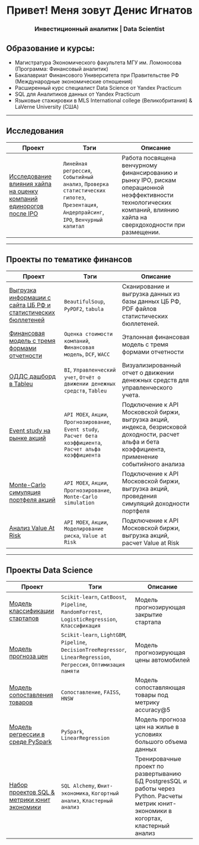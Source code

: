 <div id="header" align="center">
    <h1>Привет! Меня зовут Денис Игнатов</h1>
    <h3>Инвестиционный аналитик | Data Scientist</h3>
</div>

## Образование и курсы:
- Магистратура Экономического факультета МГУ им. Ломоносова (Программа: Финансовый аналитик)
- Бакалавриат Финансового Университета при Правительстве РФ (Международные экономические отношения)
- Расширенный курс специалист Data Science от Yandex Practicum 
- SQL для Аналитиков данных от Yandex Practicum
- Языковые стажировки в MLS International college (Великобритания) & LaVerne University (США)

____


## Исследования
| Проект        | Тэги                                                             | Описание                 |
| ------------- | ---------------------------------------------------------------- | ------------------------ | 
| [Исследование влияния хайпа на оценку компаний единорогов после IPO](https://github.com/Denis1gn/portfolio/tree/main/Researches%20and%20presentations) | `Линейная регрессия`, `Событийный анализ`, `Проверка статистических гипотез`, `Презентация`, `Андерпрайсинг`, `IPO`, `Венчурный капитал` | Работа посвящена венчурному финансированию и рынку IPO, рискам операционной неэффективности технологических компаний, влиянию хайпа на сверхдоходности при размещении. |

____


## Проекты по тематике финансов
| Проект        | Тэги                                                             | Описание                 |
| ------------- | ---------------------------------------------------------------- | ------------------------ | 
| [Выгрузка информации с сайта ЦБ РФ и статистических бюллетеней](https://github.com/Denis1gn/portfolio/tree/main/CBR_parsing) | `BeautifulSoup`, `PyPDF2`, `tabula`  | Сканирование и выгрузка данных из базы данных ЦБ РФ, PDF файлов статистических бюллетеней. |
| [Финансовая модель с тремя формами отчетности](https://github.com/Denis1gn/portfolio/tree/main/Financial%20model) | `Оценка стоимости компаний`, `Финансовая модель`, `DCF`, `WACC` | Эталонная финансовая модель с тремя формами отчетности  |
| [ОДДС дашборд в Tableu](https://public.tableau.com/views/Cash-flowdashboard/Dashboard1?:language=en-US&publish=yes&:sid=&:display_count=n&:origin=viz_share_link) | `BI`, `Управленческий учет`, `Отчёт о движении денежных средств`, `Tableu`  | Визуализированный отчет о движении денежных средств для управленческого учета. |
| [Event study на рынке акций](https://github.com/Denis1gn/portfolio/tree/main/Stocks_project) | `API MOEX`, `Акции`, `Прогнозирование`, `Event study`, `Расчет бета коэффициента`, `Расчет альфа коэффициента`  | Подключение к API Mосковской биржи, выгрузка акций, индекса, безрисковой доходности, расчет альфа и бета коэффициента, применение событийного анализа |
| [Monte-Carlo симуляция портфеля акций](https://github.com/Denis1gn/portfolio/tree/main/Stocks_MC) | `API MOEX`, `Акции`, `Прогнозирование`, `Monte-Carlo simulation` | Подключение к API Mосковской биржи, выгрузка акций, проведения симуляций доходности портфеля |
| [Анализ Value At Risk](https://github.com/Denis1gn/portfolio/tree/main/Stocks_VAR) | `API MOEX`, `Акции`, `Моделирование риска`, `Value at Risk`  | Подключение к API Mосковской биржи, выгрузка акций, расчет Value at Risk |

____


## Проекты Data Science
| Проект        | Тэги                                                             | Описание                 |
| ------------- | ---------------------------------------------------------------- | ------------------------ | 
| [Модель классификации стартапов](https://github.com/Denis1gn/portfolio/tree/main/Startup%20classification) | `Scikit-learn`, `CatBoost`, `Pipeline`, `RandomForrest`, `LogisticRegression`, `Классификация`  | Модель прогнозирующая закрытие стартапа |
| [Модель прогноза цен](https://github.com/Denis1gn/portfolio/tree/main/Price%20regression) | `Scikit-learn`, `LightGBM`, `Pipeline`, `DecisionTreeRegressor`, `LinearRegression`, `Регрессия`, `Оптимизация памяти`   | Модель прогнозирующая цены автомобилей |
| [Модель сопоставления товаров](https://github.com/Denis1gn/portfolio/tree/main/Matching) | `Сопоставление`, `FAISS`, `HNSW`| Модель сопоставляющая товары под метрику accuracy@5|
| [Модель регрессии в среде PySpark](https://github.com/Denis1gn/portfolio/tree/main/PySpark_regression) | `PySpark`, `LinearRegression`| Модель прогноза цен на жилье в условиях большого объема данных|
| [Набор проектов SQL & метрики юнит экономики](https://github.com/Denis1gn/portfolio/tree/main/SQL%3APython%20projects) | `SQL Alchemy`, `Юнит-экономика`, `Когортный анализ`, `Кластерный анализ`  | Тренировачные проект по развертыванию БД PostgresSQL и работы через Python. Расчеты метрик юнит-экономики в когортах, кластерный анализ |







  
